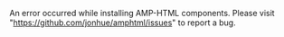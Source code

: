 An error occurred while installing AMP-HTML components. Please visit "https://github.com/jonhue/amphtml/issues" to report a bug.
